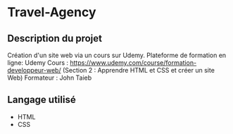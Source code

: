 # Travel-Agency

## Description du projet
Création d'un site web via un cours sur Udemy.
Plateforme de formation en ligne: Udemy 
Cours : https://www.udemy.com/course/formation-developpeur-web/ (Section 2 : Apprendre HTML et CSS et créer un site Web)
Formateur : John Taieb

## Langage utilisé 
- HTML
- CSS